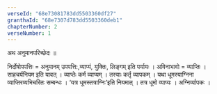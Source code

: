 ```yaml
---
verseId: "68e73081783dd5503360df27"
granthaId: "68e7307d783dd5503360deb1"
chapterNumber: 2
verseNumber: 1
---
```


अथ अनुमानपरिच्छेदः ॥

निर्दोषोपपत्तिः = अनुमानम् उपपत्ति:,व्याप्यं, युक्तिः, लिङ्गम् इति पर्यायः । अविनाभावो = व्याप्तिः । साहचर्यनियम इति यावत् । व्याप्तेः कर्म व्याप्यम् । तस्याः कर्तृ व्यापकम्  । यथा धूमस्याग्निना व्याप्तिरव्यभिचरितः सम्बन्धः । ‘यत्र धूमस्तत्राग्निः’इति नियमात् । तत्र धूमो व्याप्यः । अग्निर्व्यापकः । 

